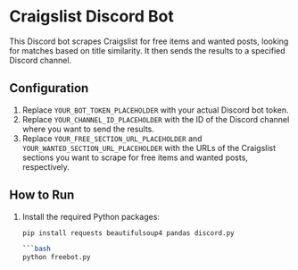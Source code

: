 # Craigslist Discord Bot

This Discord bot scrapes Craigslist for free items and wanted posts, looking for matches based on title similarity. It then sends the results to a specified Discord channel.

## Configuration

1. Replace `YOUR_BOT_TOKEN_PLACEHOLDER` with your actual Discord bot token.
2. Replace `YOUR_CHANNEL_ID_PLACEHOLDER` with the ID of the Discord channel where you want to send the results.
3. Replace `YOUR_FREE_SECTION_URL_PLACEHOLDER` and `YOUR_WANTED_SECTION_URL_PLACEHOLDER` with the URLs of the Craigslist sections you want to scrape for free items and wanted posts, respectively.

## How to Run

1. Install the required Python packages:

   ```bash
   pip install requests beautifulsoup4 pandas discord.py

   ```bash
   python freebot.py
